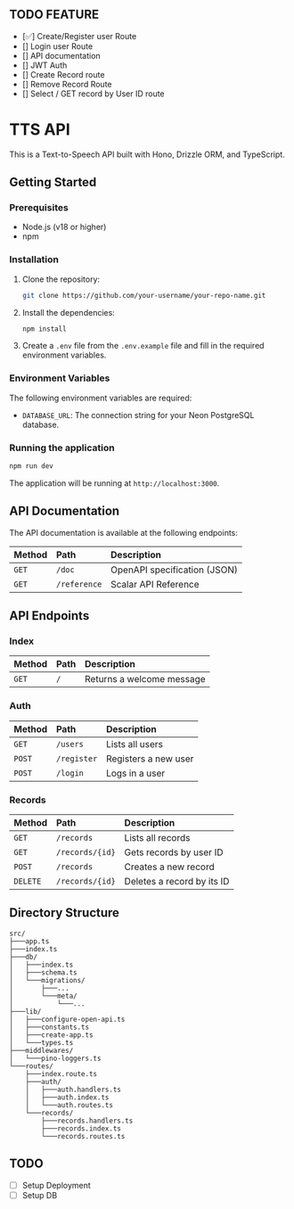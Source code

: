 ## TODO FEATURE
- [✅] Create/Register user Route
- [] Login user Route
- [] API documentation
- [] JWT Auth
- [] Create Record route
- [] Remove Record Route
- [] Select / GET record by User ID route

# TTS API

This is a Text-to-Speech API built with Hono, Drizzle ORM, and TypeScript.

## Getting Started

### Prerequisites

- Node.js (v18 or higher)
- npm

### Installation

1.  Clone the repository:
    ```bash
    git clone https://github.com/your-username/your-repo-name.git
    ```
2.  Install the dependencies:
    ```bash
    npm install
    ```
3.  Create a `.env` file from the `.env.example` file and fill in the required environment variables.

### Environment Variables

The following environment variables are required:

-   `DATABASE_URL`: The connection string for your Neon PostgreSQL database.

### Running the application

```bash
npm run dev
```

The application will be running at `http://localhost:3000`.

## API Documentation

The API documentation is available at the following endpoints:

| Method | Path          | Description                   |
| :------- | :------------ | :---------------------------- |
| `GET`    | `/doc`        | OpenAPI specification (JSON)  |
| `GET`    | `/reference`  | Scalar API Reference          |


## API Endpoints

### Index

| Method | Path | Description     |
| :----- | :--- | :-------------- |
| `GET`  | `/`  | Returns a welcome message |

### Auth

| Method | Path       | Description      |
| :----- | :--------- | :--------------- |
| `GET`  | `/users`   | Lists all users  |
| `POST` | `/register`| Registers a new user |
| `POST` | `/login`   | Logs in a user   |

### Records

| Method   | Path          | Description                   |
| :------- | :------------ | :---------------------------- |
| `GET`    | `/records`    | Lists all records             |
| `GET`    | `/records/{id}` | Gets records by user ID       |
| `POST`   | `/records`    | Creates a new record          |
| `DELETE` | `/records/{id}` | Deletes a record by its ID    |

## Directory Structure

```
src/
├───app.ts
├───index.ts
├───db/
│   ├───index.ts
│   ├───schema.ts
│   └───migrations/
│       ├───...
│       └───meta/
│           └───...
├───lib/
│   ├───configure-open-api.ts
│   ├───constants.ts
│   ├───create-app.ts
│   └───types.ts
├───middlewares/
│   └───pino-loggers.ts
└───routes/
    ├───index.route.ts
    ├───auth/
    │   ├───auth.handlers.ts
    │   ├───auth.index.ts
    │   └───auth.routes.ts
    └───records/
        ├───records.handlers.ts
        ├───records.index.ts
        └───records.routes.ts
```

## TODO

- [ ] Setup Deployment
- [ ] Setup DB
